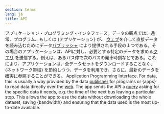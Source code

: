 ```yaml
---
section: terms
lang: ja
title: API
---
```


アプリケーション・プログラミング・インタフェース。データの観点では、通常、プログラム、もしくは {アプリケーション} が、 [ウェブ](/glossary/ja/terms/web/)を介して直接データを読み込むためにデータ[パブリッシャ](/glossary/ja/terms/publisher/) により提供される手段の１つである。その場合のアプリケーションは、APIに対し、必要とする特定のデータを求める[クエリ](/glossary/ja/terms/query/) を送信する。例えば、あるバス停で次のバスの発車時刻などである。これにより、アプリケーションは、全データセットをダウンロードすることなく、{ネットワーク帯域} を節約しつつ、データを利用でき、さらに、最新のデータを確実に参照することができる。
Application Programming Interface. For data, this is usually a way provided by the data [publisher](/glossary/en/terms/publisher/) for programs or {apps} to read data directly over the [web](/glossary/en/terms/web/). The app sends the API a [query](/glossary/en/terms/query/) asking for the specific data it needs, e.g. the time of the next bus leaving a particular stop. This allows the app to use the data without downloading the whole dataset, saving {bandwidth} and ensuring that the data used is the most up-to-date available.
